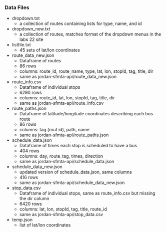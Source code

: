 ### Data Files

- dropdown.txt
  - a collection of routes containing lists for type, name, and id
- dropdown_new.txt
  - a collection of routes, matches format of the dropdown menus in the labs 22 site
- listfile.txt
  - 45 sets of lat/lon coordinates
- route_data_new.json
  - Dataframe of routes
  - 86 rows
  - columns: route_id, route_name, type, lat, lon, stopId, tag, title, dir
  - same as jordan-sfmta-api/route_data_new.json
- route_info.csv
  - Dataframe of individual stops
  - 6290 rows
  - columns: route_id, lat, lon, stopId, tag, title, dir
  - same as jordan-sfmta-api/route_info.csv
- route_paths.json
  - Dataframe of latitude/longitude coordinates describing each bus route
  - 86 rows
  - columns: tag (rout id), path, name
  - same as jordan-sfmta-api/route_paths.json
- schedule_data.json  
  - Dataframe of times each stop is scheduled to have a bus
  - 404 rows
  - columns: day, route_tag, times, direction
  - same as jordan-sfmta-api/schedule_data.json
- schedule_data_new.json
  - updated version of schedule_data.json, same columns
  - 416 rows
  - same as jordan-sfmta-api/schedule_data_new.json
- stop_data.csv
  - Dataframe of individual stops, same as route_info.csv but missing the dir column
  - 6420 rows
  - columns: lat, lon, stopId, tag, title, route_id
  - same as jordan-sfmta-api/stop_data.csv
- temp.json
  - list of lat/lon coordinates
